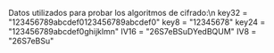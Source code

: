 Datos utilizados para probar los algoritmos de cifrado:\n
key32 = "123456789abcdef0123456789abcdef0"
key8 = "12345678"
key24 = "123456789abcdef0ghijklmn"
IV16 = "26S7eBSuDYedBQUM"
IV8 = "26S7eBSu"
